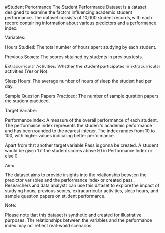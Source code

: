 #Student Performance
The Student Performance Dataset is a dataset designed to examine the factors influencing academic student performance. The dataset consists of 10,000 student records, with each record containing information about various predictors and a performance index.

Variables:

Hours Studied: The total number of hours spent studying by each student.

Previous Scores: The scores obtained by students in previous tests.

Extracurricular Activities: Whether the student participates in extracurricular activities (Yes or No).

Sleep Hours: The average number of hours of sleep the student had per day.

Sample Question Papers Practiced: The number of sample question papers the student practiced.

Target Variable:

Performance Index: A measure of the overall performance of each student. The performance index represents the student's academic performance and has been rounded to the nearest integer. The index ranges from 10 to 100, with higher values indicating better performance.

Apart from that another target variable Pass is gonna be created. A student would be given 1 if the student scores above 50 in Performance Index or else 0.

Aim:

The dataset aims to provide insights into the relationship between the predictor variables and the performance index or created pass . Researchers and data analysts can use this dataset to explore the impact of studying hours, previous scores, extracurricular activities, sleep hours, and sample question papers on student performance.

Note:

Please note that this dataset is synthetic and created for illustrative purposes. The relationships between the variables and the performance index may not reflect real-world scenarios
